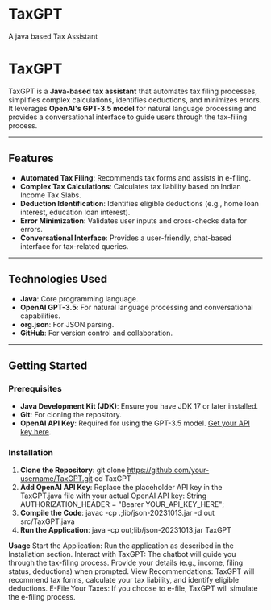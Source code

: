 # TaxGPT
A java based Tax Assistant 
# TaxGPT

TaxGPT is a **Java-based tax assistant** that automates tax filing processes, simplifies complex calculations, identifies deductions, and minimizes errors. It leverages **OpenAI's GPT-3.5 model** for natural language processing and provides a conversational interface to guide users through the tax-filing process.

---

## Features

- **Automated Tax Filing**: Recommends tax forms and assists in e-filing.
- **Complex Tax Calculations**: Calculates tax liability based on Indian Income Tax Slabs.
- **Deduction Identification**: Identifies eligible deductions (e.g., home loan interest, education loan interest).
- **Error Minimization**: Validates user inputs and cross-checks data for errors.
- **Conversational Interface**: Provides a user-friendly, chat-based interface for tax-related queries.

---

## Technologies Used

- **Java**: Core programming language.
- **OpenAI GPT-3.5**: For natural language processing and conversational capabilities.
- **org.json**: For JSON parsing.
- **GitHub**: For version control and collaboration.

---

## Getting Started

### Prerequisites

- **Java Development Kit (JDK)**: Ensure you have JDK 17 or later installed.
- **Git**: For cloning the repository.
- **OpenAI API Key**: Required for using the GPT-3.5 model. [Get your API key here](https://beta.openai.com/signup/).

### Installation

1. **Clone the Repository**:
   git clone https://github.com/your-username/TaxGPT.git
   cd TaxGPT
2. **Add OpenAI API Key**:
   Replace the placeholder API key in the TaxGPT.java file with your actual OpenAI API key:
   String AUTHORIZATION_HEADER = "Bearer YOUR_API_KEY_HERE";
3. **Compile the Code**:
   javac -cp .;lib/json-20231013.jar -d out src/TaxGPT.java
4. **Run the Application**:
   java -cp out;lib/json-20231013.jar TaxGPT

**Usage**
Start the Application:
Run the application as described in the Installation section.
Interact with TaxGPT:
The chatbot will guide you through the tax-filing process.
Provide your details (e.g., income, filing status, deductions) when prompted.
View Recommendations:
TaxGPT will recommend tax forms, calculate your tax liability, and identify eligible deductions.
E-File Your Taxes:
If you choose to e-file, TaxGPT will simulate the e-filing process.
